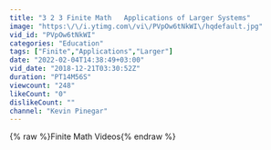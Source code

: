 ```yaml
---
title: "3 2 3 Finite Math   Applications of Larger Systems"
image: "https:\/\/i.ytimg.com\/vi\/PVpOw6tNkWI\/hqdefault.jpg"
vid_id: "PVpOw6tNkWI"
categories: "Education"
tags: ["Finite","Applications","Larger"]
date: "2022-02-04T14:38:49+03:00"
vid_date: "2018-12-21T03:30:52Z"
duration: "PT14M56S"
viewcount: "248"
likeCount: "0"
dislikeCount: ""
channel: "Kevin Pinegar"
---
```

{% raw %}Finite Math Videos{% endraw %}
